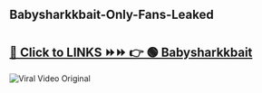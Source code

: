 
 ## Babysharkkbait-Only-Fans-Leaked

# <h2><a href="https://clipsfans.com/Babysharkkbait&ref=git">🔗 Click to LINKS ⏩⏩ 👉 🟢 Babysharkkbait </a></h2>

<a href="https://clipsfans.com/Babysharkkbait&ref=git" rel="nofollow" data-target="animated-image.originalLink"><img src="https://i.ibb.co.com/xMMVF88/686577567.gif" alt="Viral Video Original" style="max-width: 100%; display: inline-block;" data-target="animated-image.originalImage"></a>
